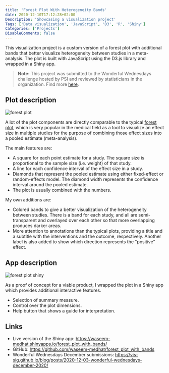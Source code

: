```yaml
---
title: 'Forest Plot With Heterogeneity Bands'
date: 2020-12-10T17:12:28+02:00
Description: 'Showcasing a visualization project'
Tags: ['Data visualization', 'JavaScript', 'D3', 'R', 'Shiny']
Categories: ['Projects']
DisableComments: false
---
```


This visualization project is a custom version of a forest plot with
additional bands that better visualize heterogeneity between studies in a
meta-analysis. The plot is built with JavaScript using the D3.js library and
wrapped in a Shiny app.

> **Note:** This project was submitted to the Wonderful Wednesdays challenge
hosted by PSI and reviewed by statisticians in the organization. Find more
[here](https://vis-sig.github.io/blog/posts/2020-12-03-wonderful-wednesdays-december-2020/).

## Plot description

![forest plot](https://i.imgur.com/Q7dmUsA.png)

A lot of the plot components are directly comparable to the typical [forest
plot](https://en.wikipedia.org/wiki/Forest_plot), which is very popular in
the medical field as a tool to visualize an effect size in multiple studies
for the purpose of combining those effect sizes into a pooled estimate
(meta-analysis).

The main features are:

- A square for each point estimate for a study. The square size is
proportional to the sample size (i.e. weight) of that study.
- A line for each confidence interval of the effect size in a  study.
- Diamonds that represent the pooled estimate using either fixed-effect or
random-effects model. The diamond width represents the confidence interval
around the pooled estimate.
- The plot is usually combined with the numbers.

My own additions are:

- Colored bands to give a better visualization of the heterogeneity between
studies. There is a band for each study, and all are semi-transparent and
overlayed over each other so that more overlapping produces darker areas.
- More attention to annotations than the typical plots, providing a title and
a subtitle with the interventions and the outcome, respectively. Another
label is also added to show which direction represents the "positive" effect.

## App description

![forest plot shiny](https://i.imgur.com/OgcgIAX.png)

As a proof of concept for a viable product, I wrapped the plot in a Shiny app
which provides additional interactive features.

- Selection of summary measure.
- Control over the plot dimensions.
- Help button that shows a guide for interpretation.

## Links

- Live version of the Shiny app: https://waseem-medhat.shinyapps.io/forest_plot_with_bands/
- GitHub: https://github.com/waseem-medhat/forest_plot_with_bands
- Wonderful Wednesdays December submissions: https://vis-sig.github.io/blog/posts/2020-12-03-wonderful-wednesdays-december-2020/
